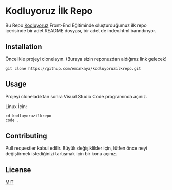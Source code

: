 # Kodluyoruz İlk Repo
Bu Repo [Kodluyoruz](https://www.kodluyoruz.org/) Front-End Eğitiminde oluşturduğumuz ilk repo içerisinde bir adet README dosyası, bir adet de index.html barındırıyor.
## Installation
Öncelikle projeyi clonelayın. (Buraya sizin reponuzdan aldığınız link gelecek)

```
git clone https://githup.com/eminkaya/kodluyoruzilkrepo.git
```
## Usage
Projeyi cloneladıktan sonra Visual Studio Code programında açınız.

Linux İçin:
```linux
cd kodluyoruzilkrepo
code .
```
## Contributing 
Pull requestler kabul edilir. Büyük değişiklikler için, lütfen önce neyi değiştirmek istediğinizi tartışmak için bir konu açınız.
## License
[MIT](LICENSE)